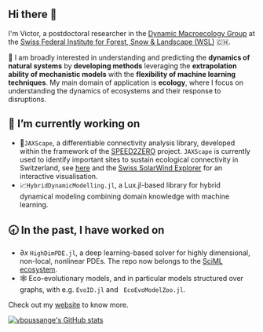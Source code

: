 ## Hi there 👋

I'm Victor, a postdoctoral researcher in the [Dynamic Macroecology Group](https://www.wsl.ch/de/ueber-die-wsl/organisation/forschungseinheiten/landschaftsdynamik/dynamische-makrooekologie/) at the [Swiss Federal Institute for Forest, Snow & Landscape (WSL)](https://www.wsl.ch/en/index.html) 🇨🇭.
<br>

🌱 I am broadly interested in understanding and predicting the **dynamics of natural systems** by **developing methods** leveraging the **extrapolation ability of mechanistic models** with the **flexibility of machine learning techniques**. My main domain of application is **ecology**, where I focus on understanding the dynamics of ecosystems and their response to disruptions. 

## 🔭 I’m currently working on

- 🦌`JAXScape`, a differentiable connectivity analysis library, developed within the framework of the [SPEED2ZERO](https://speed2zero.ethz.ch/en/) project. `JAXScape` is currently used to identify important sites to sustain ecological connectivity in Switzerland, see [here](https://github.com/vboussange/CH_connectivity_analysis) and the [Swiss SolarWind Explorer](https://swiss-solarwind-explorer-v1.ethz.ch) for an interactive visualisation.
- 📈`HybridDynamicModelling.jl`, a Lux.jl-based library for hybrid dynamical modeling combining domain knowledge with machine learning.

## 🕣 In the past, I have worked on 
- $\partial x$ `HighDimPDE.jl`, a deep learning-based solver for highly dimensional, non-local, nonlinear PDEs. The repo now belongs to the [SciML ecosystem](https://sciml.ai).
- 🕸️ Eco-evolutionary models, and in particular models structured over graphs, with e.g. `EvoID.jl` and ` EcoEvoModelZoo.jl`.

Check out my [website](https://vboussange.github.io) to know more.

[![vboussange's GitHub stats](https://github-readme-stats.vercel.app/api?username=vboussange)](https://github.com/anuraghazra/github-readme-stats)
